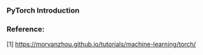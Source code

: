 ### PyTorch Introduction


### Reference:   
[1] https://morvanzhou.github.io/tutorials/machine-learning/torch/    
